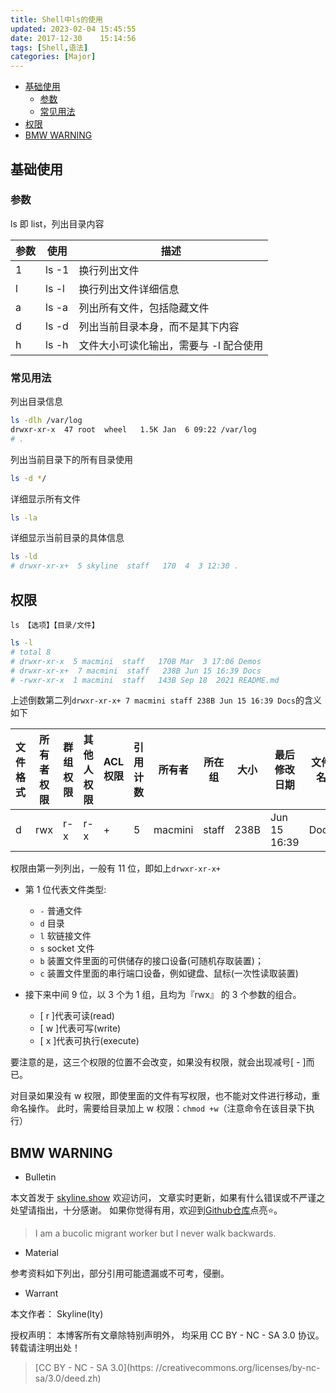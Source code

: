 ```yaml
---
title: Shell中ls的使用
updated: 2023-02-04	15:45:55
date: 2017-12-30	15:14:56
tags: [Shell,语法]
categories: [Major]
---
```

            
            

<!-- @import "[TOC]" {cmd="toc" depthFrom=1 depthTo=6 orderedList=false} -->

<!-- code_chunk_output -->

  - [基础使用](#基础使用)
    - [参数](#参数)
    - [常见用法](#常见用法)
  - [权限](#权限)
  - [BMW WARNING](#bmw-warning)

<!-- /code_chunk_output -->

## 基础使用

### 参数

ls 即 list，列出目录内容

| 参数 | 使用  | 描述                                   |
| ---- | ----- | -------------------------------------- |
| 1    | ls -1 | 换行列出文件                           |
| l    | ls -l | 换行列出文件详细信息                   |
| a    | ls -a | 列出所有文件，包括隐藏文件             |
| d    | ls -d | 列出当前目录本身，而不是其下内容       |
| h    | ls -h | 文件大小可读化输出，需要与 -l 配合使用 |

### 常见用法
<!--more-->

列出目录信息

```sh
ls -dlh /var/log
drwxr-xr-x  47 root  wheel   1.5K Jan  6 09:22 /var/log
# .
```

列出当前目录下的所有目录使用

```sh
ls -d */
```

详细显示所有文件

```sh
ls -la
```

详细显示当前目录的具体信息

```sh
ls -ld
# drwxr-xr-x+  5 skyline  staff   170  4  3 12:30 .
```

## 权限

`ls 【选项】【目录/文件】`

```sh
ls -l
# total 8
# drwxr-xr-x  5 macmini  staff   170B Mar  3 17:06 Demos
# drwxr-xr-x+  7 macmini  staff   238B Jun 15 16:39 Docs
# -rwxr-xr-x  1 macmini  staff   143B Sep 18  2021 README.md
```

上述倒数第二列`drwxr-xr-x+ 7 macmini staff 238B Jun 15 16:39 Docs`的含义如下

| 文件格式 | 所有者权限 | 群组权限 | 其他人权限 | ACL 权限 | 引用计数 | 所有者  | 所在组 | 大小 | 最后修改日期 | 文件名 |
| -------- | ---------- | -------- | ---------- | -------- | -------- | ------- | ------ | ---- | ------------ | ------ |
| d        | rwx        | r-x      | r-x        | +        | 5        | macmini | staff  | 238B | Jun 15 16:39 | Docs   |

权限由第一列列出，一般有 11 位，即如上`drwxr-xr-x+`

- 第 1 位代表文件类型:

  - `-` 普通文件
  - `d` 目录
  - `l` 软链接文件
  - `s` socket 文件
  - `b` 装置文件里面的可供储存的接口设备(可随机存取装置)；
  - `c` 装置文件里面的串行端口设备，例如键盘、鼠标(一次性读取装置)

- 接下来中间 9 位，以 3 个为 1 组，且均为『rwx』 的 3 个参数的组合。
  - [ r ]代表可读(read)
  - [ w ]代表可写(write)
  - [ x ]代表可执行(execute)

要注意的是，这三个权限的位置不会改变，如果没有权限，就会出现减号[ - ]而已。

对目录如果没有 w 权限，即使里面的文件有写权限，也不能对文件进行移动，重命名操作。
此时，需要给目录加上 w 权限：`chmod +w`（注意命令在该目录下执行）

## BMW WARNING

- Bulletin

本文首发于 [skyline.show](http://www.skyline.show) 欢迎访问，
文章实时更新，如果有什么错误或不严谨之处望请指出，十分感谢。
如果你觉得有用，欢迎到[Github仓库](https://github.com/skylinety/Blog)点亮⭐️。

> I am a bucolic migrant worker but I never walk backwards.

- Material

参考资料如下列出，部分引用可能遗漏或不可考，侵删。

>

- Warrant

本文作者： Skyline(lty)

授权声明： 本博客所有文章除特别声明外， 均采用 CC BY - NC - SA 3.0 协议。 转载请注明出处！

> [CC BY - NC - SA 3.0](https: //creativecommons.org/licenses/by-nc-sa/3.0/deed.zh)
